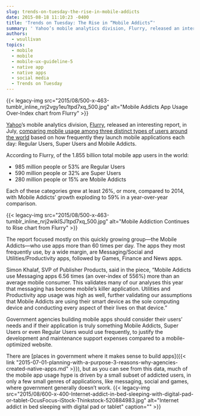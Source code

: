 ```yaml
---
slug: trends-on-tuesday-the-rise-in-mobile-addicts
date: 2015-08-18 11:10:23 -0400
title: 'Trends on Tuesday: The Rise in “Mobile Addicts”'
summary: ' Yahoo’s mobile analytics division, Flurry, released an interesting report, in July, comparing mobile usage among three distinct types of users around the world based on how frequently they launch mobile applications each day: Regular Users, Super Users and Mobile Addicts. According to Flurry, of'
authors:
  - wsullivan
topics:
  - mobile
  - mobile
  - mobile-ux-guideline-5
  - native app
  - native apps
  - social media
  - Trends on Tuesday
---
```


{{< legacy-img src="2015/08/500-x-463-tumblr\_inline\_nrj2vgy1eu1tpd7xq_500.jpg" alt="Mobile Addicts App Usage Over-Index chart from Flurry" >}}

[Yahoo](https://www.yahoo.com/)’s mobile analytics division, [Flurry](http://www.flurry.com/), released an interesting report, in July, [comparing mobile usage among three distinct types of users around the world](http://flurrymobile.tumblr.com/post/124152019870/mobile-addicts-multiply-across-the-globe) based on how frequently they launch mobile applications each day: Regular Users, Super Users and Mobile Addicts.

According to Flurry, of the 1.855 billion total mobile app users in the world:

  * 985 million people or 53% are Regular Users
  * 590 million people or 32% are Super Users
  * 280 million people or 15% are Mobile Addicts

Each of these categories grew at least 26%, or more, compared to 2014, with Mobile Addicts&#8217; growth exploding to 59% in a year-over-year comparison.

{{< legacy-img src="2015/08/500-x-463-tumblr\_inline\_nrj2wikISJ1tpd7xq_500.jpg" alt="Mobile Addiction Continues to Rise chart from Flurry" >}}

The report focused mostly on this quickly growing group—the Mobile Addicts—who use apps more than 60 times per day. The apps they most frequently use, by a wide margin, are Messaging/Social and Utilities/Productivity apps, followed by Games, Finance and News apps.

Simon Khalaf, SVP of Publisher Products, said in the piece, “Mobile Addicts use Messaging apps 6.56 times (an over-index of 556%) more than an average mobile consumer. This validates many of our analyses this year that messaging has become mobile’s killer application. Utilities and Productivity app usage was high as well, further validating our assumptions that Mobile Addicts are using their smart device as the sole computing device and conducting every aspect of their lives on that device.”

Government agencies building mobile apps should consider their users&#8217; needs and if their application is truly something Mobile Addicts, Super Users or even Regular Users would use frequently, to justify the development and maintenance support expenses compared to a mobile-optimized website.

There are [places in government where it makes sense to build apps]({{< link "2015-07-01-planning-with-a-purpose-3-reasons-why-agencies-created-native-apps.md" >}}), but as you can see from this data, much of the mobile app usage hype is driven by a small subset of addicted users, in only a few small genres of applications, like messaging, social and games, where government generally doesn&#8217;t work. {{< legacy-img src="2015/08/600-x-400-Internet-addict-in-bed-sleeping-with-digital-pad-or-tablet-OcusFocus-iStock-Thinkstock-520884983.jpg" alt="Internet addict in bed sleeping with digital pad or tablet" caption="" >}}